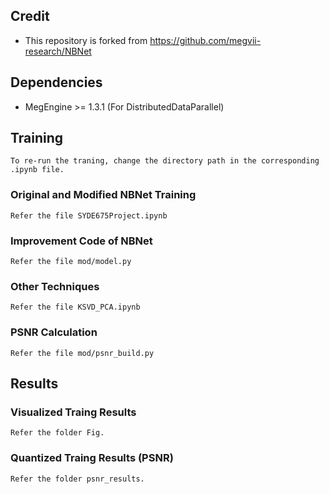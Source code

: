 ## Credit

- This repository is forked from https://github.com/megvii-research/NBNet



## Dependencies

- MegEngine >= 1.3.1 (For DistributedDataParallel)



## Training

```
To re-run the traning, change the directory path in the corresponding .ipynb file.
```

### Original and Modified NBNet Training

```
Refer the file SYDE675Project.ipynb
```

### Improvement Code of  NBNet

```
Refer the file mod/model.py
```

### Other Techniques

```
Refer the file KSVD_PCA.ipynb
```

### PSNR Calculation

```
Refer the file mod/psnr_build.py
```



## Results

### Visualized Traing Results
```
Refer the folder Fig.
```
### Quantized Traing Results (PSNR)

```
Refer the folder psnr_results.
```

### 
